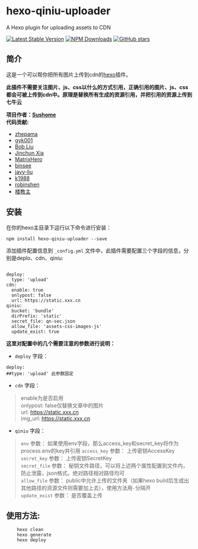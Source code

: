 # hexo-qiniu-uploader
A Hexo plugin for uploading assets to CDN

[![Latest Stable Version](https://img.shields.io/npm/v/hexo-qiniu-uploader.svg)](https://www.npmjs.com/package/hexo-qiniu-uploader)
[![NPM Downloads](https://img.shields.io/npm/dm/hexo-qiniu-uploader.svg)](https://npmjs.org/package/hexo-qiniu-uploader)
[![GitHub stars](https://img.shields.io/github/stars/susdevlop/hexo-qiniu-uploader?style=social&label=Star)](https://github.com/susdevlop/hexo-qiniu-uploader)

## 简介

这是一个可以帮你把所有图片上传到cdn的[hexo](https://github.com/tommy351/hexo)插件。

**此插件不需要关注图片、js、css以什么的方式引用，正确引用的图片、js、css都会可被上传到cdn中。原理是替换所有生成的资源引用，并把引用的资源上传到七牛云**

**项目作者：[Sushome](https://sushome.us)**  
**代码贡献:**
- [zhepama](https://github.com/zhepama)
- [gyk001](https://github.com/gyk001)
- [Bob Liu](https://github.com/MatrixHero)
- [Jinchun Xia](https://github.com/xiajinchun)
- [MatrixHero](https://github.com/MatrixHero)
- [binsee](https://github.com/binsee)
- [javy-liu](https://github.com/javy-liu)
- [k1988](https://github.com/k1988)
- [robinshen](https://github.com/robinshen)
- [楼教主](https://github.com/52cik)

## 安装

在你的hexo主目录下运行以下命令进行安装：

```
npm install hexo-qiniu-uploader --save
```

添加插件配置信息到 ``_config.yml`` 文件中，此插件需要配置三个字段的信息，分别是deplo、cdn、qiniu:

```

deploy:
  type: 'upload'  
cdn:
  enable: true
  onlypost: false
  url: https://static.xxx.cn
qiniu:
  bucket: 'bundle'
  dirPrefix: 'static'
  secret_file: qn-sec.json
  allow_file: 'assets-css-images-js'
  update_exist: true

```

**这里对配置中的几个需要注意的参数进行说明：**

* `deploy` 字段：
```
deploy:
##type: 'upload' 此参数固定
```
* `cdn` 字段：
>enable为是否启用    
>onlypost: false仅替换文章中的图片    
url: https://static.xxx.cn    
img_url: https://static.xxx.cn       
* `qiniu` 字段：
> `env` 参数： 如果使用env字段，那么access_key和secret_key将作为process.env的key并引用
> `access_key` 参数： 上传密钥AccessKey   
> `secret_key` 参数： 上传密钥SecretKey   
> `secret_file` 参数： 秘钥文件路径，可以将上述两个属性配置到文件内，防止泄露，json格式。绝对路径相对路径均可      
> `allow_file` 参数： public中允许上传的文件夹（如果hexo build后生成出其他路径的资源文件则需要加上去），使用方法用`-`分隔开  
> `update_exist` 参数： 是否覆盖上传

## 使用方法:
```
    hexo clean
    hexo generate
    hexo deploy
```